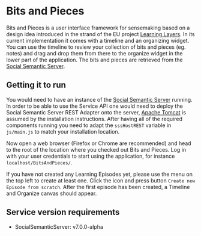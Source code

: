 Bits and Pieces
===============

Bits and Pieces is a user interface framework for sensemaking based on a design idea introduced in the strand of the EU project [Learning Layers](http://learning-layers.eu/). In its current implementation it comes with a timeline and an organizing widget. You can use the timeline to review your collection of bits and pieces (eg. notes) and drag and drop them from there to the organize widget in the lower part of the application. The bits and pieces are retrieved from the [Social Semantic Server](https://github.com/learning-layers/SocialSemanticServer).


Getting it to run
-----------------

You would need to have an instance of the [Social Semantic Server](https://github.com/learning-layers/SocialSemanticServer) running. In order to be able to use the Service API one would need to deploy the Social Semantic Server REST Adapter onto the server, [Apache Tomcat](http://tomcat.apache.org/) is assumed by the installation instructions. After having all of the required components running you need to adapt the `sssHostREST` variable in `js/main.js` to match your installation location.

Now open a web browser (Firefox or Chrome are recommended) and head to the root of the location where you checked out Bits and Pieces. Log in with your user credentials to start using the application, for instance `localhost/BitsAndPieces/`.

If you have not created any Learning Episodes yet, please use the menu on the top left to create at least one. Click the icon and press button `Create new Episode from scratch`. After the first episode has been created, a Timeline and Organize canvas should appear.

Service version requirements
----------------------------

* SocialSemanticServer: v7.0.0-alpha

